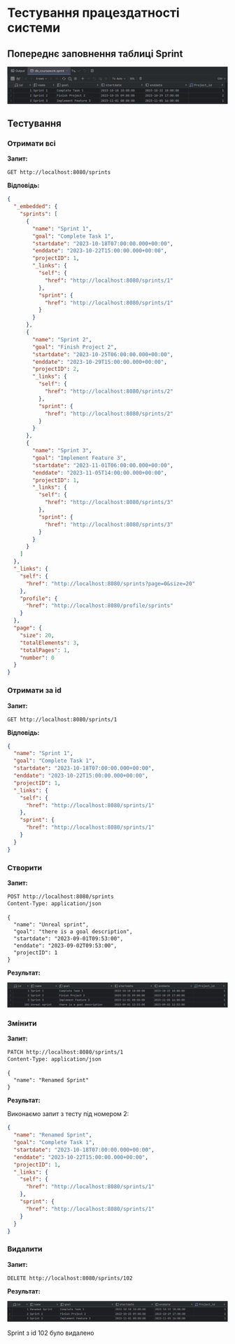 # Тестування працездатності системи

## Попереднє заповнення таблиці Sprint

![sprintTable1.png](sprintTable1.png)

## Тестування

### Отримати всі
**Запит:**

```http request
GET http://localhost:8080/sprints
```

**Відповідь:**

```json
{
  "_embedded": {
    "sprints": [
      {
        "name": "Sprint 1",
        "goal": "Complete Task 1",
        "startdate": "2023-10-18T07:00:00.000+00:00",
        "enddate": "2023-10-22T15:00:00.000+00:00",
        "projectID": 1,
        "_links": {
          "self": {
            "href": "http://localhost:8080/sprints/1"
          },
          "sprint": {
            "href": "http://localhost:8080/sprints/1"
          }
        }
      },
      {
        "name": "Sprint 2",
        "goal": "Finish Project 2",
        "startdate": "2023-10-25T06:00:00.000+00:00",
        "enddate": "2023-10-29T15:00:00.000+00:00",
        "projectID": 2,
        "_links": {
          "self": {
            "href": "http://localhost:8080/sprints/2"
          },
          "sprint": {
            "href": "http://localhost:8080/sprints/2"
          }
        }
      },
      {
        "name": "Sprint 3",
        "goal": "Implement Feature 3",
        "startdate": "2023-11-01T06:00:00.000+00:00",
        "enddate": "2023-11-05T14:00:00.000+00:00",
        "projectID": 1,
        "_links": {
          "self": {
            "href": "http://localhost:8080/sprints/3"
          },
          "sprint": {
            "href": "http://localhost:8080/sprints/3"
          }
        }
      }
    ]
  },
  "_links": {
    "self": {
      "href": "http://localhost:8080/sprints?page=0&size=20"
    },
    "profile": {
      "href": "http://localhost:8080/profile/sprints"
    }
  },
  "page": {
    "size": 20,
    "totalElements": 3,
    "totalPages": 1,
    "number": 0
  }
}
```

### Отримати за id

**Запит:**

```http request
GET http://localhost:8080/sprints/1
```

**Відповідь:**

```json
{
  "name": "Sprint 1",
  "goal": "Complete Task 1",
  "startdate": "2023-10-18T07:00:00.000+00:00",
  "enddate": "2023-10-22T15:00:00.000+00:00",
  "projectID": 1,
  "_links": {
    "self": {
      "href": "http://localhost:8080/sprints/1"
    },
    "sprint": {
      "href": "http://localhost:8080/sprints/1"
    }
  }
}
```

### Створити

**Запит:**

```http request
POST http://localhost:8080/sprints
Content-Type: application/json

{
  "name": "Unreal sprint",
  "goal": "there is a goal description",
  "startdate": "2023-09-01T09:53:00",
  "enddate": "2023-09-02T09:53:00",
  "projectID": 1
}
```

**Результат:**

![sprintTable2.png](sprintTable2.png)

### Змінити

**Запит:**

```http request
PATCH http://localhost:8080/sprints/1
Content-Type: application/json

{
  "name": "Renamed Sprint"
}
```

**Результат:**

Виконаємо запит з тесту під номером 2:

```json
{
  "name": "Renamed Sprint",
  "goal": "Complete Task 1",
  "startdate": "2023-10-18T07:00:00.000+00:00",
  "enddate": "2023-10-22T15:00:00.000+00:00",
  "projectID": 1,
  "_links": {
    "self": {
      "href": "http://localhost:8080/sprints/1"
    },
    "sprint": {
      "href": "http://localhost:8080/sprints/1"
    }
  }
}
```

### Видалити

**Запит:**

```http request
DELETE http://localhost:8080/sprints/102
```

**Результат:**

![sprintTable3.png](sprintTable3.png)

Sprint з id 102 було видалено